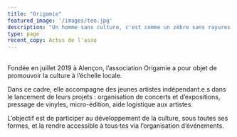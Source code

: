 ```yaml
---
title: "Origamie"
featured_image: '/images/teo.jpg'
description: "Un homme sans culture, c'est comme un zèbre sans rayures."
type: page
recent_copy: Actus de l'asso
---
```

<br/>
Fondée en juillet 2019 à Alençon, l’association Origamie a pour objet de promouvoir la culture à l’échelle locale.

Dans ce cadre, elle accompagne des jeunes artistes indépendant.e.s dans le lancement de leurs projets : organisation de concerts et d’expositions, pressage de vinyles, micro-édition, aide logistique aux artistes.

L’objectif est de participer au développement de la culture, sous toutes ses formes, et la rendre accessible à tous·tes via l’organisation d’événements.

